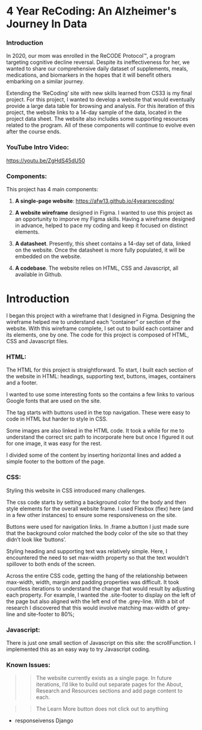 # 4 Year ReCoding: An Alzheimer's Journey In Data

### Introduction
In 2020, our mom was enrolled in the ReCODE Protocol™, a program targeting cognitive decline reversal. Despite its ineffectiveness for her, we wanted to share our comprehensive daily dataset of supplements, meals, medications, and biomarkers in the hopes that it will benefit others embarking on a similar journey.

Extending the ‘ReCoding’ site with new skills learned from CS33 is my final project.  For this project, I wanted to develop a website that would eventually provide a large data table for browsing and analysis.  For this iteration of this project, the website links to a 14-day sample of the data, located in the project data sheet.  The website also includes some supporting resources related to the program.  All of these components will continue to evolve even after the course ends. 

### YouTube Intro Video:
https://youtu.be/ZgHdS45dU50

### Components:
This project has 4 main components:

1. **A single-page website**: https://afw13.github.io/4yearsrecoding/

2. **A website wireframe** designed in Figma.  I wanted to use this project as an opportunity to imporve my Figma skills.  Having a wireframe designed in advance, helped to pace my coding and keep it focused on distinct elements. 

3. **A datasheet**.  Presently, this sheet contains a 14-day set of data, linked on the website.  Once the datasheet is more fully populated, it will be embedded on the website.

4. **A codebase**.  The website relies on HTML, CSS and Javascript, all available in Github.  

# Introduction
I began this project with a wireframe that I designed in Figma.  Designing the wireframe helped me to understand each “container” or section of the website.  With this wireframe complete, I set out to build each container and its elements, one by one. The code for this project is composed of HTML, CSS and Javascript files.  

### HTML:

The HTML for this project is straightforward.  To start, I built each section of the website in HTML: headings, supporting text, buttons, images, containers and a footer.

I wanted to use some interesting fonts so the <head> contains a few links to various Google fonts that are used on the site.  

The <body> tag starts with buttons used in the top navigation.  These were easy to code in HTML but harder to style in CSS.  

Some images are also linked in the HTML code.  It took a while for me to understand the correct src path to incorporate here but once I figured it out for one image, it was easy for the rest. 

I divided some of the content by inserting horizontal lines and added a simple footer to the bottom of the page.  

### CSS:

Styling this website in CSS introduced many challenges.  

The css code starts by setting a background color for the body and then style elements for the overall website frame.  I used Flexbox 
(flex) here (and in a few other instances) to ensure some responsiveness on the site.  

Buttons were used for navigation links.  In .frame a.button I just made sure that the background color matched the body color of the site so that they didn’t look like ‘buttons’.  

Styling heading and supporting text was relatively simple.  Here, I encountered the need to set max-width property so that the text wouldn’t spillover to both ends of the screen. 

Across the entire CSS code, getting the hang of the relationship between max-width, width, margin and padding properties was difficult. It took countless iterations to understand the change that would result by adjusting each property.  For example, I wanted the .site-footer to display on the left of the page but also aligned with the left end of the .grey-line.  With a bit of research I discovered that this would involve matching max-width of grey-line and site-footer to 80%; 

### Javascript:

There is just one small section of Javascript on this site:  the scrollFunction.  I implemented this as an easy way to try Javascript coding. 

### Known Issues:

>> The website currently exists as a single page.  In future iterations, I’d like to build out separate pages for the About, Research and Resources sections and add page content to each. 

>> The Learn More button does not click out to anything 


- responseivenss 
Django 

